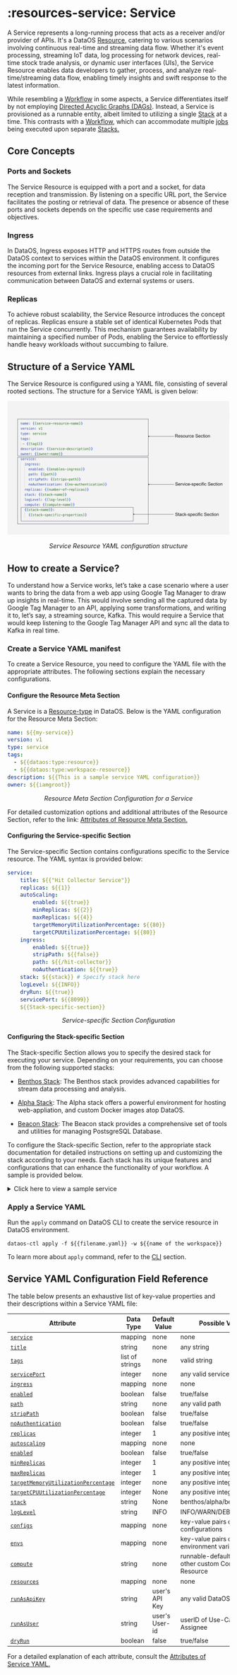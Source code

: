 # :resources-service: Service

A Service represents a long-running process that acts as a receiver and/or provider of APIs. It's a DataOS [Resource](../resources.md), catering to various scenarios involving continuous real-time and streaming data flow. Whether it's event processing, streaming IoT data, log processing for network devices, real-time stock trade analysis, or dynamic user interfaces (UIs), the Service Resource enables data developers to gather, process, and analyze real-time/streaming data flow, enabling timely insights and swift response to the latest information.

While resembling a [Workflow](./workflow.md) in some aspects, a Service differentiates itself by not employing [Directed Acyclic Graphs (DAGs)](./workflow.md#workflows-and-directed-acyclic-graphs-dags). Instead, a Service is provisioned as a runnable entity, albeit limited to utilizing a single [Stack](./stacks.md) at a time. This contrasts with a [Workflow](./workflow.md), which can accommodate multiple [jobs](./workflow.md#workflows-and-directed-acyclic-graphs-dags) being executed upon separate [Stacks.](./stacks.md)

## Core Concepts

### **Ports and Sockets**

The Service Resource is equipped with a port and a socket, for data reception and transmission. By listening on a specific URL port, the Service facilitates the posting or retrieval of data. The presence or absence of these ports and sockets depends on the specific use case requirements and objectives.

### **Ingress**

In DataOS, Ingress exposes HTTP and HTTPS routes from outside the DataOS context to services within the DataOS environment. It configures the incoming port for the Service Resource, enabling access to DataOS resources from external links. Ingress plays a crucial role in facilitating communication between DataOS and external systems or users.

### **Replicas**

To achieve robust scalability, the Service Resource introduces the concept of replicas. Replicas ensure a stable set of identical Kubernetes Pods that run the Service concurrently. This mechanism guarantees availability by maintaining a specified number of Pods, enabling the Service to effortlessly handle heavy workloads without succumbing to failure.


## Structure of a Service YAML

The Service Resource is configured using a YAML file, consisting of several rooted sections. The structure for a Service YAML is given below:

<center>

![Service Resource YAML configuration structure](./service/service_yaml.png)

</center>


<center>

<i>Service Resource YAML configuration structure</i>

</center>

## How to create a Service?

To understand how a Service works, let’s take a case scenario where a user wants to bring the data from a web app using Google Tag Manager to draw up insights in real-time. This would involve sending all the captured data by Google Tag Manager to an API, applying some transformations, and writing it to, let’s say, a streaming source, Kafka. This would require a Service that would keep listening to the Google Tag Manager API and sync all the data to Kafka in real time.


### **Create a Service YAML manifest**

To create a Service Resource, you need to configure the YAML file with the appropriate attributes. The following sections explain the necessary configurations.

#### **Configure the Resource Meta Section**

A Service is a [Resource-type](./types_of_dataos_resources.md) in DataOS. Below is the YAML configuration for the Resource Meta Section:
```yaml
name: ${{my-service}}
version: v1 
type: service 
tags: 
  - ${{dataos:type:resource}}
  - ${{dataos:type:workspace-resource}}
description: ${{This is a sample service YAML configuration}}
owner: ${{iamgroot}}
```
<center><i>Resource Meta Section Configuration for a Service</i></center>

For detailed customization options and additional attributes of the Resource Section, refer to the link: [Attributes of Resource Meta Section.](../resources/resource_attributes.md)

#### **Configuring the Service-specific Section**

The Service-specific Section contains configurations specific to the Service resource. The YAML syntax is provided below:

```yaml
service: 
    title: ${{"Hit Collector Service"}}
    replicas: ${{1}}
    autoScaling: 
        enabled: ${{true}}
        minReplicas: ${{2}}
        maxReplicas: ${{4}}
        targetMemoryUtilizationPercentage: ${{80}}
        targetCPUUtilizationPercentage: ${{80}}
    ingress: 
        enabled: ${{true}}
        stripPath: ${{false}}
        path: ${{/hit-collector}}
        noAuthentication: ${{true}}
    stack: ${{stack}} # Specify stack here
    logLevel: ${{INFO}}
    dryRun: ${{true}}
    servicePort: ${{8099}}
    ${{Stack-specific-section}}
```
<center><i>Service-specific Section Configuration</i></center>

#### **Configuring the Stack-specific Section**

The Stack-specific Section allows you to specify the desired stack for executing your service. Depending on your requirements, you can choose from the following supported stacks:

- [Benthos Stack](./stacks/benthos.md): The Benthos stack provides advanced capabilities for stream data processing and analysis.

- [Alpha Stack](./stacks/alpha.md): The Alpha stack offers a powerful environment for hosting web-appliation, and custom Docker images atop DataOS.

- [Beacon Stack](./stacks/beacon.md): The Beacon stack provides a comprehensive set of tools and utilities for managing PostsgreSQL Database.

To configure the Stack-specific Section, refer to the appropriate stack documentation for detailed instructions on setting up and customizing the stack according to your needs. Each stack has its unique features and configurations that can enhance the functionality of your workflow. A sample is provided below.

<details>
<summary>
Click here to view a sample service
</summary>

The sample service ingests product data from the thirdparty01 depot and store it in the icebase depot. This workflow leverages the Flare stack to efficiently execute the necessary data ingestion tasks. The provided YAML code snippet outlines the configuration and specifications of this workflow.


<br>

<b>Code Snippet</b>

```yaml
name: my-workflow
version: v1 
type: service 
tags: 
  - dataos:type:resource
  - dataos:type:workspace-resource
description: This is a sample service YAML configuration
owner: iamgroot
service: 
    title: "Hit Collector Service" 
    replicas: 1 
    autoScaling: 
        enabled: true
        minReplicas: 2
        maxReplicas: 4
        targetMemoryUtilizationPercentage: 80
        targetCPUUtilizationPercentage: 80
    ingress: 
        enabled: true
        stripPath: false
        path: /hit-collector
        noAuthentication: true
    stack: benthos 
    logLevel: INFO
    compute: runnable-default
    dryRun: true
    servicePort: 8099
    benthos:
        # Input (From Google Tag Manager API)
        input:
            http_server:
            address: 0.0.0.0:8099
            path: /hit-collector
            allowed_verbs:
                - POST
            timeout: 5s
            processors:
            - log:
                level: INFO
                message: hit collector - received hit...

        # Pipeline (Processing)
        pipeline:
            processors:
            - log:
                level: DEBUG
                message: processing message...
            - log:
                level: DEBUG
                message: ${! meta() }
            - bloblang: meta status_code = 200
            - for_each:
            - conditional:
                condition:
                    type: processor_failed
                processors:
                - log:
                    level: ERROR
                    message: 'Schema validation failed due to: ${!error()}'
                - bloblang: meta status_code = 400
                - log:
                    level: DEBUG
                    message: ${! meta() }
                - bloblang: |
                    root.payload = this.string().encode("base64").string()
                    root.received_at = timestamp("2006-01-02T15:04:05.000Z")
                    root.metadata = meta()
                    root.id = uuid_v4()
            - log:
                level: DEBUG
                message: processing message...complete
            threads: 1

        # Output (Into Kafka Depot)
        output:
            broker:
            outputs:
            - broker:
                outputs:
                - type: dataos_depot
                    plugin:
                    address: dataos://kafkapulsar:default/gtm_hits_dead_letter01
                    metadata:
                        type: STREAM
                        description: The GTM Hit Error Data Stream
                        format: json
                        schema: '{"type":"record","name":"default","namespace":"default","fields":[]}'
                        tags:
                        - hit
                        - gtm
                        - stream
                        - error-stream
                        - dead-letter
                        title: GTM Hit Error Stream
                - type: sync_response
                pattern: fan_out
                processors:
                - bloblang: root = if !errored() { deleted() }
            - broker:
                outputs:
                - type: dataos_depot
                    plugin:
                    address: dataos://kafkapulsar:default/gtm_hits01
                    metadata:
                        type: STREAM
                        description: The GTM Hit Data Stream
                        format: json
                        schema: '{"type":"record","name":"default","namespace":"default","fields":[]}'
                        tags:
                        - hit
                        - gtm
                        - event
                        - stream
                        title: GTM Hit Stream
                - type: sync_response
                pattern: fan_out
                processors:
                - bloblang: root = if errored() { deleted() }
            pattern: fan_out
```
</details>

### **Apply a Service YAML**

Run the `apply` command on DataOS CLI to create the service resource in DataOS environment.

```shell
dataos-ctl apply -f ${{filename.yaml}} -w ${{name of the workspace}}
```

To learn more about `apply` command, refer to the [CLI](../interfaces/cli/command_reference.md) section.

## Service YAML Configuration Field Reference

The table below presents an exhaustive list of key-value properties and their descriptions within a Service YAML file:

<center>

| Attribute | Data Type | Default Value | Possible Value | Requirement |
| --- | --- | --- | --- | --- |
| [`service`](./service/yaml_configuration_attributes.md#service)| mapping | none | none | mandatory |
| [`title`](./service/yaml_configuration_attributes.md#title) | string | none | any string | optional |
| [`tags`](./service/yaml_configuration_attributes.md#tags) | list of strings | none | valid string | optional |
| [`servicePort`](./service/yaml_configuration_attributes.md#serviceport) | integer | none | any valid service port | optional |
| [`ingress`](./service/yaml_configuration_attributes.md#ingress) | mapping | none | none | mandatory  |
| [`enabled`](./service/yaml_configuration_attributes.md#enabled) | boolean | false | true/false | mandatory |
| [`path`](./service/yaml_configuration_attributes.md#path) | string | none | any valid path | mandatory |
| [`stripPath`](./service/yaml_configuration_attributes.md#strippath) | boolean | false | true/false | mandatory |
| [`noAuthentication`](./service/yaml_configuration_attributes.md#noauthentication) | boolean | false | true/false | optional |
| [`replicas`](./service/yaml_configuration_attributes.md#replicas) | integer | 1 | any positive integer | optional  |
| [`autoscaling`](./service/yaml_configuration_attributes.md#autoscaling) | mapping | none | none | optional |
| [`enabled`](./service/yaml_configuration_attributes.md#enabled-1) | boolean | false | true/false | optional |
| [`minReplicas`](./service/yaml_configuration_attributes.md#minreplicas) | integer | 1 | any positive integer | optional  |
| [`maxReplicas`](./service/yaml_configuration_attributes.md#maxreplicas) | integer | 1 | any positive integer | optional  |
| [`targetMemoryUtilizationPercentage`](./service/yaml_configuration_attributes.md#targetmemoryutilizationpercentage) | integer | none | any positive integer | optional  |
| [`targetCPUUtilizationPercentage`](./service/yaml_configuration_attributes.md#targetcpuutilizationpercentage) | integer | None | any positive integer | optional  |
| [`stack`](./service/yaml_configuration_attributes.md#stack) | string | None | benthos/alpha/beacon | mandatory |
| [`logLevel`](./service/yaml_configuration_attributes.md#loglevel) | string | INFO | INFO/WARN/DEBUG/ERROR | optional |
| [`configs`](./service/yaml_configuration_attributes.md#configs) | mapping | none | key-value pairs of configurations | optional |
| [`envs`](./service/yaml_configuration_attributes.md#envs) | mapping | none | key-value pairs of environment variables | optional |
| [`compute`](./service/yaml_configuration_attributes.md#compute) | string | none | runnable-default or any other custom Compute Resource | mandatory |
| [`resources`](./service/yaml_configuration_attributes.md#resources) | mapping | none | none | optional  |
| [`runAsApiKey`](./service/yaml_configuration_attributes.md#runasapikey) | string | user's API Key | any valid DataOS API Key | Optional  |
| [`runAsUser`](./service/yaml_configuration_attributes.md#runasuser) | string | user's User-id | userID of Use-Case Assignee | optional  |
| [`dryRun`](./service/yaml_configuration_attributes.md#dryrun) | boolean | false | true/false | optional |

</center>

For a detailed explanation of each attribute, consult the [Attributes of Service YAML.](./service/yaml_configuration_attributes.md)